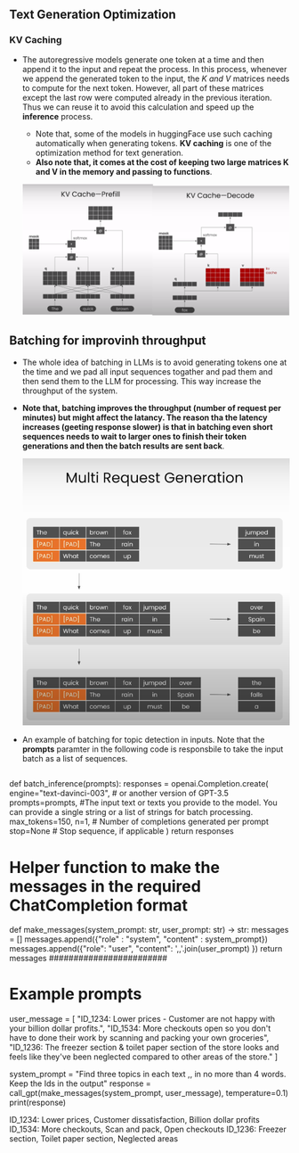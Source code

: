## Text Generation Optimization

### KV Caching
+ The autoregressive models generate one token at a time and then append it to the input and repeat the process. In this process, whenever we append the generated token to the input,
the __K_ and _V__ matrices needs to compute for the next token. However, all part of these matrices except the last row were computed already in the previous iteration. Thus we can reuse it to avoid this calculation
and speed up the __inference__ process.
  + Note that, some of the models in huggingFace use such caching automatically when generating tokens. __KV caching__ is one of the optimization method for text generation.
  +  __Also note that, it comes at the cost of keeping two large matrices K and V in the memory and passing to functions__.
 
  ![](https://github.com/farbodtaymouri/Books-Papers/blob/main/DP_AI/Efficiently%20Serving%20LLMs/image/KV_caching.png)

## Batching for improvinh throughput
+ The whole idea of batching in LLMs is to avoid generating tokens one at the time and we pad all input sequences togather and pad them and then send them to the LLM for processing. This way increase the throughput of the system.
+ __Note that, batching improves the throughput (number of request per minutes) but might affect the latancy. The reason tha the latency increases (geeting response slower) is that in batching even short sequences needs to wait to larger ones to finish their token generations and then the batch results are sent back__.

  ![](https://github.com/farbodtaymouri/Books-Papers/blob/main/DP_AI/Efficiently%20Serving%20LLMs/image/batch_llm.png)
+ An example of batching for topic detection in inputs. Note that the __prompts__ paramter in the following code is responsbile to take the input batch as a list of sequences. 

  ```python
def batch_inference(prompts):
    responses = openai.Completion.create(
        engine="text-davinci-003",  # or another version of GPT-3.5
        prompts=prompts,   #The input text or texts you provide to the model. You can provide a single string or a list of strings for batch processing.
        max_tokens=150,
        n=1,  # Number of completions generated per prompt
        stop=None  # Stop sequence, if applicable
    )
    return responses

# Helper function to make the messages in the required ChatCompletion format
def make_messages(system_prompt: str, user_prompt: str) -> str:
    messages = []
    messages.append({"role" : "system", "content" : system_prompt})
    messages.append({"role": "user", "content": ',,'.join(user_prompt) })
    return messages
########################
# Example prompts
user_message = [
    "ID_1234: Lower prices - Customer are not happy with your billion dollar profits.",
    "ID_1534: More checkouts open so you don&#39;t have to done their work by scanning and packing your own groceries",
    "ID_1236: The freezer section &amp; toilet paper section of the store looks and feels like they&#39;ve been neglected compared to other areas of the store."
]

system_prompt = "Find three topics in each text ,, in no more than 4 words. Keep the Ids in the output"
response = call_gpt(make_messages(system_prompt, user_message), temperature=0.1)
print(response)
>>
ID_1234: Lower prices, Customer dissatisfaction, Billion dollar profits
ID_1534: More checkouts, Scan and pack, Open checkouts
ID_1236: Freezer section, Toilet paper section, Neglected areas
